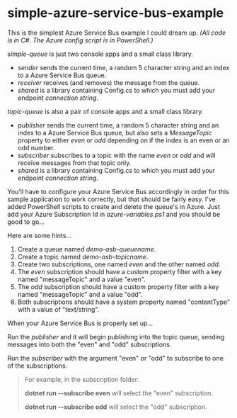 # simple-azure-service-bus-example
This is the simplest Azure Service Bus example I could dream up.  _(All code is in C#.  The Azure config script is in PowerShell.)_

*simple-queue* is just two console apps and a small class library.

* *sender* sends the current time, a random 5 character string and an index to a Azure Service Bus queue.
* *receiver* receives (and removes) the message from the queue.
* *shared* is a library containing Config.cs to which you must add your endpoint _connection string_.

*topic-queue* is also a pair of console apps and a small class library.

* *publisher* sends the current time, a random 5 character string and an index to a Azure Service Bus queue, but also sets a _MessageTopic_ property to either _even_ or _odd_ depending on if the index is an even or an odd number.
* *subscriber* subscribes to a topic with the name _even_ or _odd_ and will receive messages from that topic only.
* *shared* is a library containing Config.cs to which you must add your endpoint _connection string_.

You'll have to configure your Azure Service Bus accordingly in order for this sample application to work correctly, but that should be fairly easy.  I've added PowerShell scripts to create and delete the queue's in Azure.  Just add your Azure Subscription Id in _azure-variables.ps1_ and you should be good to go...

Here are some hints...

1. Create a queue named *demo-asb-queuename*.
2. Create a topic named *demo-asb-topicname*.
3. Create two subscriptions, one named *even* and the other named *odd*.
4. The *even* subscription should have a custom property filter with a key named "messageTopic" and a value "even".
5. The *odd* subscription should have a custom property filter with a key named "messageTopic" and a value "odd".
6. Both subscriptions should have a system property named "contentType" with a value of "text/string".

When your Azure Service Bus is properly set up...

Run the *publisher* and it will begin publishing into the topic queue, sending messages into both the "even" and "odd" subscriptions.

Run the *subscriber* with the argument "even" or "odd" to subscribe to one of the subscriptions.

> For example, in the subscription folder:
>
> **dotnet run --subscribe even** will select the "even" subscription.
>
> **dotnet run --subscribe odd** will select the "odd" subscription.
